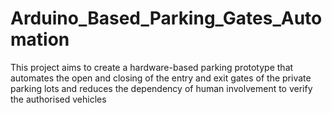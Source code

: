 # Arduino_Based_Parking_Gates_Automation



 This project aims to create a hardware-based parking prototype that automates the open and closing of the entry and exit gates of the private parking lots and reduces the dependency of human involvement to verify the authorised vehicles
